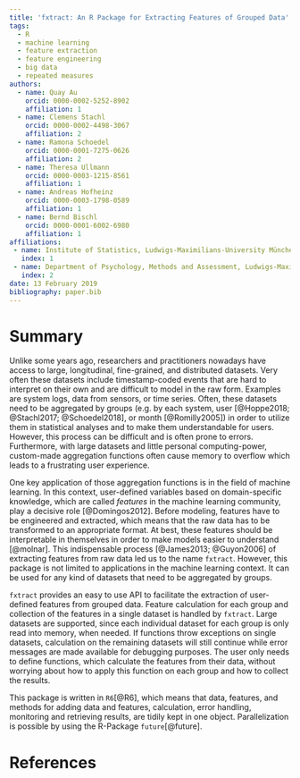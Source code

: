 ```yaml
---
title: 'fxtract: An R Package for Extracting Features of Grouped Data'
tags:
  - R
  - machine learning
  - feature extraction
  - feature engineering
  - big data
  - repeated measures
authors:
  - name: Quay Au
    orcid: 0000-0002-5252-8902
    affiliation: 1
  - name: Clemens Stachl
    orcid: 0000-0002-4498-3067
    affiliation: 2
  - name: Ramona Schoedel
    orcid: 0000-0001-7275-0626
    affiliation: 2
  - name: Theresa Ullmann
    orcid: 0000-0003-1215-8561
    affiliation: 1
  - name: Andreas Hofheinz
    orcid: 0000-0003-1798-0589
    affiliation: 1
  - name: Bernd Bischl
    orcid: 0000-0001-6002-6980
    affiliation: 1
affiliations:
 - name: Institute of Statistics, Ludwigs-Maximilians-University München
   index: 1
 - name: Department of Psychology, Methods and Assessment, Ludwigs-Maximilians-University München
   index: 2
date: 13 February 2019
bibliography: paper.bib
---
```


# Summary
Unlike some years ago, researchers and practitioners nowadays have access to large, longitudinal, fine-grained, and distributed datasets. Very often these datasets include timestamp-coded events that are hard to interpret on their own and are difficult to model in the raw form. Examples are system logs, data from sensors, or time series.
Often, these datasets need to be aggregated by groups (e.g. by each system, user [@Hoppe2018; @Stachl2017; @Schoedel2018], or month [@Romilly2005]) in order to utilize them in statistical analyses and to make them understandable for users. However, this process can be difficult and is often prone to errors. Furthermore, with large datasets and little personal computing-power, custom-made aggregation functions often cause memory to overflow which leads to a frustrating user experience. 

One key application of those aggregation functions is in the field of machine learning. In this context, user-defined variables based on domain-specific knowledge, which are called *features* in the machine learning community, play a decisive role [@Domingos2012]. Before modeling, features have to be engineered and extracted, which means that the raw data has to be transformed to an appropriate format. 
At best, these features should be interpretable in themselves in order to make models easier to understand [@molnar].
This indispensable process [@James2013; @Guyon2006] of extracting features from raw data led us to the name `fxtract`. 
However, this package is not limited to applications in the machine learning context. It can be used for any kind of datasets that need to be aggregated by groups. 

``fxtract`` provides an easy to use API to facilitate the extraction of user-defined features from grouped data.
Feature calculation for each group and collection of the features in a single dataset is handled by ``fxtract``.
Large datasets are supported, since each individual dataset for each group is only read into memory, when needed. If functions throw exceptions on single datasets, calculation on the remaining datasets will still continue while error messages are made available for debugging purposes. 
The user only needs to define functions, which calculate the features from their data, without worrying about how to apply this function on each group and how to collect the results.

This package is written in ``R6``[@R6], which means that data, features, and methods for adding data and features, calculation, error handling, monitoring and retrieving results, are tidily kept in one object. Parallelization is possible by using the R-Package ``future``[@future].

# References
